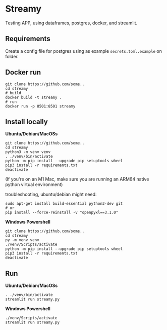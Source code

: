 Streamy
=======

Testing APP, using dataframes, postgres, docker, and streamlit.

Requirements
-------
Create a config file for postgres using as example `secrets.toml.example` on folder.


Docker run
-------
```
git clone https://github.com/some..
cd streamy
# build
docker build -t streamy .
# run
docker run -p 8501:8501 streamy
```


Install locally
-------

**Ubuntu/Debian/MacOSs**
```
git clone https://github.com/some..
cd streamy
python3 -m venv venv
. ./venv/bin/activate
python -m pip install --upgrade pip setuptools wheel
pip3 install -r requirements.txt
deactivate
```
(If you're on an M1 Mac, make sure you are running an ARM64 native python virtual environment)

troubleshooting, ubuntu/debian might need:
```
sudo apt-get install build-essential python3-dev git
# or
pip install --force-reinstall -v "openpyxl==3.1.0"
```

**Windows Powershell**
```
git clone https://github.com/some..
cd streamy
py -m venv venv
./venv/Scripts/activate
python -m pip install --upgrade pip setuptools wheel
pip3 install -r requirements.txt
deactivate
```

Run
-------

**Ubuntu/Debian/MacOSs**
```
. ./venv/bin/activate
streamlit run streamy.py
```

**Windows Powershell**
```
./venv/Scripts/activate
streamlit run streamy.py
```


